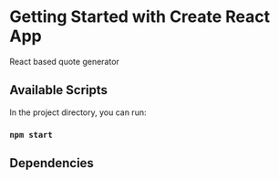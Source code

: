 # Getting Started with Create React App

React based quote generator

## Available Scripts

In the project directory, you can run:

### `npm start`

## Dependencies